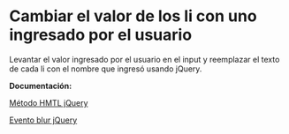# Cambiar el valor de los li con uno ingresado por el usuario

Levantar el valor ingresado por el usuario en el input y reemplazar el texto de cada li con el nombre que ingresó usando jQuery.

**Documentación:**

[Método HMTL jQuery](https://api.jquery.com/html/#html)

[Evento blur jQuery](http://api.jquery.com/blur/)

